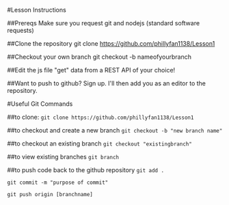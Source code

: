 #Lesson Instructions

##Prereqs
Make sure you request git and nodejs (standard software requests)

##Clone the repository
git clone https://github.com/phillyfan1138/Lesson1

##Checkout your own branch
git checkout -b nameofyourbranch

##Edit the js file
"get" data from a REST API of your choice!

##Want to push to github?
Sign up.  I'll then add you as an editor to the repository.


#Useful Git Commands

##to clone:
`git clone https://github.com/phillyfan1138/Lesson1`

##to checkout and create a new branch
`git checkout -b "new branch name"`

##to checkout an existing branch
`git checkout "existingbranch"`

##to view existing branches
`git branch`

##to push code back to the github repository
`git add .`

`git commit -m "purpose of commit"`

`git push origin [branchname]`



